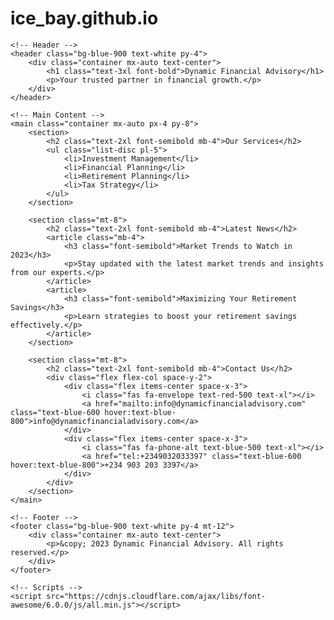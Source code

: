 # ice_bay.github.io
<!DOCTYPE html>
<html lang="en">
<head>
    <meta charset="UTF-8">
    <meta name="viewport" content="width=device-width, initial-scale=1.0">
    <title>Dynamic Financial Advisory</title>
    <link href="https://cdnjs.cloudflare.com/ajax/libs/font-awesome/6.0.0/css/all.min.css" rel="stylesheet">
    <link href="https://cdn.jsdelivr.net/npm/tailwindcss@2.2.19/dist/tailwind.min.css" rel="stylesheet">
</head>
<body class="bg-gray-100">

    <!-- Header -->
    <header class="bg-blue-900 text-white py-4">
        <div class="container mx-auto text-center">
            <h1 class="text-3xl font-bold">Dynamic Financial Advisory</h1>
            <p>Your trusted partner in financial growth.</p>
        </div>
    </header>

    <!-- Main Content -->
    <main class="container mx-auto px-4 py-8">
        <section>
            <h2 class="text-2xl font-semibold mb-4">Our Services</h2>
            <ul class="list-disc pl-5">
                <li>Investment Management</li>
                <li>Financial Planning</li>
                <li>Retirement Planning</li>
                <li>Tax Strategy</li>
            </ul>
        </section>

        <section class="mt-8">
            <h2 class="text-2xl font-semibold mb-4">Latest News</h2>
            <article class="mb-4">
                <h3 class="font-semibold">Market Trends to Watch in 2023</h3>
                <p>Stay updated with the latest market trends and insights from our experts.</p>
            </article>
            <article>
                <h3 class="font-semibold">Maximizing Your Retirement Savings</h3>
                <p>Learn strategies to boost your retirement savings effectively.</p>
            </article>
        </section>

        <section class="mt-8">
            <h2 class="text-2xl font-semibold mb-4">Contact Us</h2>
            <div class="flex flex-col space-y-2">
                <div class="flex items-center space-x-3">
                    <i class="fas fa-envelope text-red-500 text-xl"></i>
                    <a href="mailto:info@dynamicfinancialadvisory.com" class="text-blue-600 hover:text-blue-800">info@dynamicfinancialadvisory.com</a>
                </div>
                <div class="flex items-center space-x-3">
                    <i class="fas fa-phone-alt text-blue-500 text-xl"></i>
                    <a href="tel:+2349032033397" class="text-blue-600 hover:text-blue-800">+234 903 203 3397</a>
                </div>
            </div>
        </section>
    </main>

    <!-- Footer -->
    <footer class="bg-blue-900 text-white py-4 mt-12">
        <div class="container mx-auto text-center">
            <p>&copy; 2023 Dynamic Financial Advisory. All rights reserved.</p>
        </div>
    </footer>

    <!-- Scripts -->
    <script src="https://cdnjs.cloudflare.com/ajax/libs/font-awesome/6.0.0/js/all.min.js"></script>
</body>
</html>